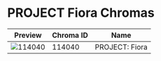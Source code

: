 # PROJECT Fiora Chromas

| Preview | Chroma ID | Name |
|---------|-----------|------|
| ![114040](https://raw.communitydragon.org/latest/plugins/rcp-be-lol-game-data/global/default/v1/champion-chroma-images/114/114040.png) | 114040 | PROJECT: Fiora |